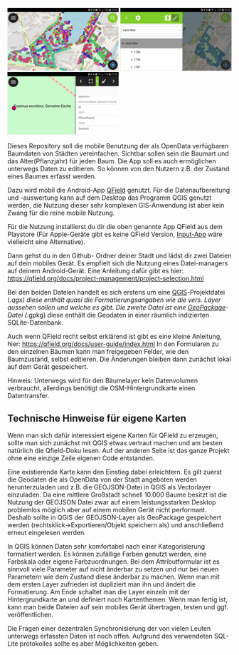 <img src="https://github.com/kolossos/Trees-in-QField/raw/master/images/Screenshot_20200501-213206_QField.jpg" width="250">  <img src="https://github.com/kolossos/Trees-in-QField/blob/master/images/Screenshot_20200501-213228_QField.jpg" width="250">  <img src="https://github.com/kolossos/Trees-in-QField/raw/master/images/Screenshot_20200501-213348_QField.jpg" width="250">

Dieses Repository soll die mobile Benutzung der als OpenData verfügbaren Baumdaten von Städten vereinfachen. 
Sichtbar sollen sein die Baumart und das Alter(Pflanzjahr) für jeden Baum. Die App soll es auch ermöglichen unterwegs Daten zu
editieren. So können von den Nutzern z.B. der Zustand eines Baumes erfasst werden. 

Dazu wird mobil die Android-App [QField](https://qfield.org/) genutzt. Für die Datenaufbereitung und -auswertung kann auf dem Desktop das Programm QGIS genutzt werden, die Nutzung dieser sehr komplexen GIS-Anwendung ist aber kein Zwang für die reine mobile Nutzung.

Für die Nutzung installierst du dir die oben genannte App QField aus dem Playstore (Für Apple-Geräte gibt es keine QField Version, [Input-App](https://github.com/lutraconsulting/input) wäre vielleicht eine Alternative).

Dann gehst du in den Github- Ordner deiner Stadt und lädst dir zwei Dateien auf dein mobiles Gerät. Es empfielt sich die Nutzung eines Datei-managers auf deinem Android-Gerät.
Eine Anleitung dafür gibt es hier:  
https://qfield.org/docs/project-management/project-selection.html

Bei den beiden Dateien handelt es sich erstens um eine [QGIS](https://qgis.org)-Projektdatei (*.qgs) diese enthält quasi die Formatierungsangaben wie die vers. Layer aussehen sollen und welche es gibt. Die zweite Datei ist eine [GeoPackage](https://de.wikipedia.org/wiki/GeoPackage)-Datei (*.gpkg) diese enthält die Geodaten in einer räumlich indizierten SQLite-Datenbank.  
 
Auch wenn QField recht selbst erklärend ist gibt es eine kleine Anleitung, hier: 
https://qfield.org/docs/user-guide/index.html
In den Formularen zu den einzelnen Bäumen kann man freigegeben Felder, wie den Baumzustand, selbst editieren. Die Änderungen bleiben dann zunächst lokal auf dem Gerät gespeichert. 

Hinweis: Unterwegs wird für den Bäumelayer kein Datenvolumen verbraucht, allerdings benötigt die OSM-Hintergrundkarte einen Datentransfer.
 
## Technische Hinweise für eigene Karten 
Wenn man sich dafür interessiert eigene Karten für QField zu erzeugen, sollte man sich zunächst mit QGIS etwas vertraut machen und am besten natürlich die Qfield-Doku lesen. Auf der anderen Seite ist das ganze Projekt ohne eine einzige Zeile eigenen Code entstanden. 

Eine existierende Karte kann den Einstieg dabei erleichtern. Es gilt zuerst die Geodaten die als OpenData von der Stadt angeboten werden herunterzuladen und z.B. die GEOJSON-Datei in QGIS als Vectorlayer einzuladen. Da eine mittlere Großstadt schnell 10.000 Baume besitzt ist die Nutzung der GEOJSON Datei zwar auf einem leistungsstarken Desktop problemlos möglich aber auf einem mobilen Gerät nicht performant. Deshalb sollte in QGIS der GEOJSON-Layer als GeoPackage gespeichert werden (rechtsklick->Exportieren/Objekt speichern als) und anschließend erneut eingelesen werden. 

In QGIS können Daten sehr komfortabel nach einer Kategorisierung formatiert werden. Es können zufällige Farben genutzt werden, eine Farbskala oder eigene Farbzuordnungen. Bei dem Attributformular ist es sinnvoll viele Parameter auf nicht änderbar zu setzen und nur bei neuen Parametern wie dem Zustand diese änderbar zu machen. Wenn man mit dem ersten Layer zufrieden ist dupliziert man ihn und ändert die Formatierung. Am Ende schaltet man die Layer einzeln mit der Hintergrundkarte an und definiert noch Kartenthemen. Wenn man fertig ist, kann man beide Dateien auf sein mobiles Gerät übertragen, testen und ggf. veröffentlichen. 

Die Fragen einer dezentralen Synchronisierung der von vielen Leuten unterwegs erfassten Daten ist noch offen. Aufgrund des verwendeten SQL-Lite protokolles sollte es aber Möglichkeiten geben. 
